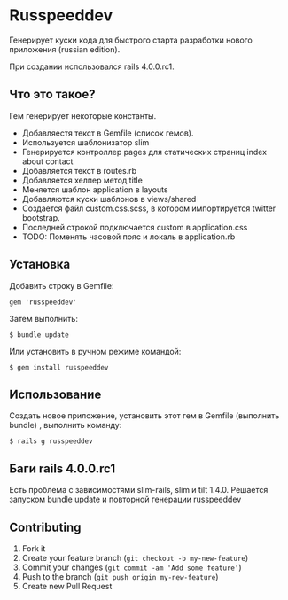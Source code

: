 # Russpeeddev

Генерирует куски кода для быстрого старта разработки нового приложения (russian edition).

При создании использовался rails 4.0.0.rc1.

## Что это такое?

Гем генерирует некоторые константы.
* Добавляестя текст в Gemfile (список гемов).
* Используется шаблонизатор slim
* Генерируется контроллер pages для статических страниц index about contact
* Добавляется текст в routes.rb
* Добавляется хелпер метод title
* Меняется шаблон application в layouts
* Добавляются куски шаблонов в views/shared
* Создается файл custom.css.scss, в котором импортируется twitter bootstrap.
* Последней строкой подключается custom в application.css
* TODO: Поменять часовой пояс и локаль в application.rb


## Установка

Добавить строку в Gemfile:

    gem 'russpeeddev'

Затем выполнить:

    $ bundle update

Или установить в ручном режиме командой:

    $ gem install russpeeddev

## Использование

Создать новое приложение, установить этот гем в Gemfile (выполнить bundle) , выполнить команду:

    $ rails g russpeeddev

## Баги rails 4.0.0.rc1

Есть проблема с зависимостями slim-rails, slim и  tilt 1.4.0. Решается запуском bundle update и повторной генерации russpeeddev


## Contributing

1. Fork it
2. Create your feature branch (`git checkout -b my-new-feature`)
3. Commit your changes (`git commit -am 'Add some feature'`)
4. Push to the branch (`git push origin my-new-feature`)
5. Create new Pull Request

